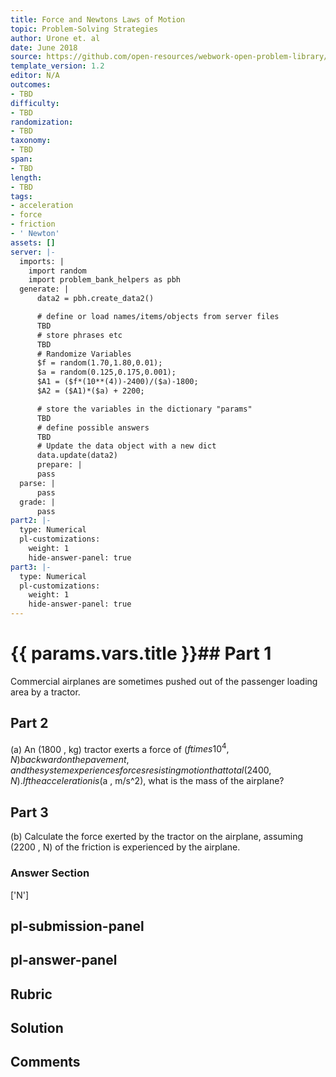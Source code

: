 ```yaml
---
title: Force and Newtons Laws of Motion
topic: Problem-Solving Strategies
author: Urone et. al
date: June 2018
source: https://github.com/open-resources/webwork-open-problem-library/tree/master/Contrib/BrockPhysics/College_Physics_Urone/4.Dynamics_Force_and_Newtons_Laws_of_Motion/Problem_Solving_Strategies/NU_U17-04-06-006.pg
template_version: 1.2
editor: N/A
outcomes:
- TBD
difficulty:
- TBD
randomization:
- TBD
taxonomy:
- TBD
span:
- TBD
length:
- TBD
tags:
- acceleration
- force
- friction
- ' Newton'
assets: []
server: |-
  imports: |
    import random
    import problem_bank_helpers as pbh
  generate: |
      data2 = pbh.create_data2()

      # define or load names/items/objects from server files
      TBD
      # store phrases etc
      TBD
      # Randomize Variables
      $f = random(1.70,1.80,0.01);
      $a = random(0.125,0.175,0.001);
      $A1 = ($f*(10**(4))-2400)/($a)-1800;
      $A2 = ($A1)*($a) + 2200;

      # store the variables in the dictionary "params"
      TBD
      # define possible answers
      TBD
      # Update the data object with a new dict
      data.update(data2)
      prepare: |
      pass
  parse: |
      pass
  grade: |
      pass
part2: |-
  type: Numerical
  pl-customizations:
    weight: 1
    hide-answer-panel: true
part3: |-
  type: Numerical
  pl-customizations:
    weight: 1
    hide-answer-panel: true
---
```


# {{ params.vars.title }}## Part 1 
Commercial airplanes are sometimes pushed out of the passenger loading area by a tractor. 
## Part 2 
(a) An (1800 , kg) tractor exerts a force of ($f times 10^4 , N) backward on the pavement, and the system experiences forces resisting motion that total (2400 , N). If the acceleration is ($a , m/s^2), what is the mass of the airplane? 
## Part 3 
(b) Calculate the force exerted by the tractor on the airplane, assuming (2200 , N) of the friction is experienced by the airplane. 


### Answer Section 
['N']

## pl-submission-panel 


## pl-answer-panel 


## Rubric 


## Solution 


## Comments 


